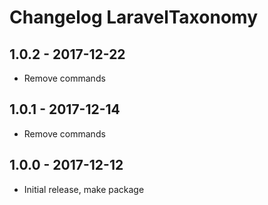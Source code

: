 # Changelog LaravelTaxonomy

## 1.0.2 - 2017-12-22

- Remove commands

## 1.0.1 - 2017-12-14

- Remove commands

## 1.0.0 - 2017-12-12

- Initial release, make package
